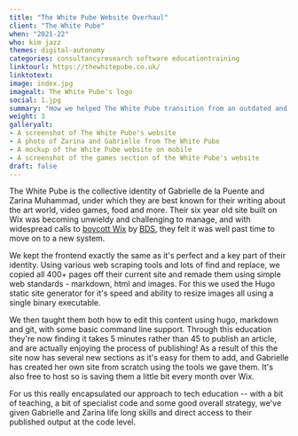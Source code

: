```yaml
---
title: "The White Pube Website Overhaul"
client: "The White Pube"
when: "2021-22"
who: kim jazz
themes: digital-autonomy
categories: consultancyresearch software educationtraining
linktourl: https://thewhitepube.co.uk/
linktotext:
image: index.jpg
imagealt: The White Pube's logo
social: 1.jpg
summary: "How we helped The White Pube transition from an outdated and user-unfriendly Wix site to a properly structured and accessible static site, and learn basic web skills in the process."
weight: 3
galleryalt:
- A screenshot of The White Pube's website
- A photo of Zarina and Gabrielle from The White Pube
- A mockup of the White Pube website on mobile
- A screenshot of the games section of the White Pube's website
draft: false
---
```


The White Pube is the collective identity of Gabrielle de la Puente and Zarina Muhammad, under which they are best known for their writing about the art world, video games, food and more. Their six year old site built on Wix was becoming unwieldy and challenging to manage, and with widespread calls to [boycott Wix](https://boycottwix.org/) by [BDS](https://bdsmovement.net/), they felt it was well past time to move on to a new system.

We kept the frontend exactly the same as it's perfect and a key part of their identity. Using various web scraping tools and lots of find and replace, we copied all 400+ pages off their current site and remade them using simple web standards - markdown, html and images. For this we used the Hugo static site generator for it's speed and ability to resize images all using a single binary executable.

We then taught them both how to edit this content using hugo, markdown and git, with some basic command line support. Through this education they're now finding it takes 5 minutes rather than 45 to publish an article, and are actually enjoying the process of publishing! As a result of this the site now has several new sections as it's easy for them to add, and Gabrielle has created her own site from scratch using the tools we gave them. It's also free to host so is saving them a little bit every month over Wix.

For us this really encapsulated our approach to tech education -- with a bit of teaching, a bit of specialist code and some good overall strategy, we've given Gabrielle and Zarina life long skills and direct access to their published output at the code level.
